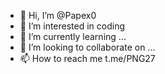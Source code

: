 - 👋 Hi, I’m @Papex0
- 👀 I’m interested in coding 
- 🌱 I’m currently learning ...
- 💞️ I’m looking to collaborate on ...
- 📫 How to reach me t.me/PNG27

<!---
Papex0/Papex0 is a ✨ special ✨ repository because its `README.md` (this file) appears on your GitHub profile.
You can click the Preview link to take a look at your changes.
--->
